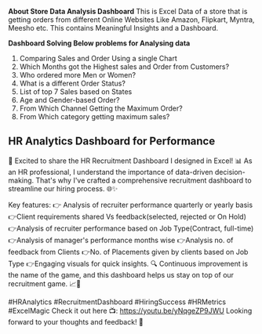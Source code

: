 **About Store Data Analysis Dashboard**
This is Excel Data of a store that is getting orders from different Online Websites Like Amazon, Flipkart, Myntra, Meesho etc.
This contains Meaningful Insights and a Dashboard. 

**Dashboard Solving Below problems for Analysing data**
  1. Comparing Sales and Order Using a single Chart
  2. Which Months got the Highest sales and Order from Customers?
  3. Who ordered more Men or Women?
  4. What is a different Order Status?
  5. List of top 7 Sales based on States
  6. Age and Gender-based Order?
  7. From Which Channel Getting the Maximum Order?
  8. From Which category getting maximum sales? 

HR Analytics Dashboard for Performance
---------------------------------------------------------------------------------------------------------------------------------------------------------------------------------------------------
🚀 Excited to share the HR Recruitment Dashboard I designed in Excel! 📊
As an HR professional, I understand the importance of data-driven decision-making. That's why I've crafted a comprehensive recruitment dashboard to streamline our hiring process. 🌐✨

Key features:
👉 Analysis of recruiter performance quarterly or yearly basis
👉Client requirements shared Vs feedback(selected, rejected or On Hold)
👉Analysis of recruiter performance based on Job Type(Contract, full-time)
👉Analysis of manager's performance months wise
👉Analysis no. of feedback from Clients
👉No. of Placements given by clients based on Job Type
👉Engaging visuals for quick insights.
🔍 Continuous improvement is the name of the game, and this dashboard helps us stay on top of our recruitment game. 📈💼

#HRAnalytics #RecruitmentDashboard #HiringSuccess #HRMetrics #ExcelMagic
Check it out here 📺: https://youtu.be/yNqgeZP9JWU
Looking forward to your thoughts and feedback! 🙌




